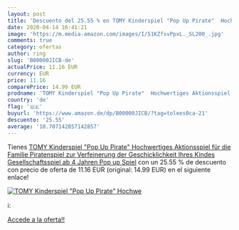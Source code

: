 ```yaml
---
layout: post
title: 'Descuento del 25.55 % en TOMY Kinderspiel "Pop Up Pirate"  Hochwe'
date: 2020-04-14 16:41:21
image: 'https://m.media-amazon.com/images/I/51KZfsvPpxL._SL200_.jpg'
comments: true
category: ofertas
author: ring
slug: 'B00000JICB-de'
actualPrice: 11.16 EUR
currency: EUR
price: 11.16
comparePrice: 14.99 EUR
prodname: 'TOMY Kinderspiel "Pop Up Pirate"  Hochwertiges Aktionsspiel für die Familie  Piratenspiel zur Verfeinerung der Geschicklichkeit Ihres Kindes  Gesellschaftsspiel ab 4 Jahren  Pop up Spiel'
country: 'de'
flag: '🇩🇪'
buyurl: 'https://www.amazon.de/dp/B00000JICB/?tag=tolees0ca-21'
descuento: '25.55'
average: '10.707142857142857'
---
```


Tienes [TOMY Kinderspiel "Pop Up Pirate"  Hochwertiges Aktionsspiel für die Familie  Piratenspiel zur Verfeinerung der Geschicklichkeit Ihres Kindes  Gesellschaftsspiel ab 4 Jahren  Pop up Spiel](https://www.amazon.de/dp/B00000JICB/?tag=tolees0ca-21) con un 25.55 % de descuento con precio de oferta de 11.16 EUR (original: 14.99 EUR) en el siguiente enlace!

[![TOMY Kinderspiel "Pop Up Pirate"  Hochwe](https://m.media-amazon.com/images/I/51KZfsvPpxL._SL200_.jpg)](https://www.amazon.de/dp/B00000JICB/?tag=tolees0ca-21)

ℹ️:


[Accede a la oferta!!](https://www.amazon.de/dp/B00000JICB/?tag=tolees0ca-21)
